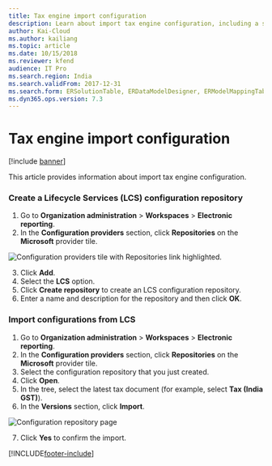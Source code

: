 ```yaml
---
title: Tax engine import configuration
description: Learn about import tax engine configuration, including a step-by-step process for creating a Lifecycle Services configuration repository.
author: Kai-Cloud
ms.author: kailiang
ms.topic: article
ms.date: 10/15/2018
ms.reviewer: kfend
audience: IT Pro 
ms.search.region: India
ms.search.validFrom: 2017-12-31
ms.search.form: ERSolutionTable, ERDataModelDesigner, ERModelMappingTable, GTE
ms.dyn365.ops.version: 7.3
---
```


# Tax engine import configuration

[!include [banner](../includes/banner.md)]

This article provides information about import tax engine configuration.

### Create a Lifecycle Services (LCS) configuration repository
1. Go to **Organization administration** > **Workspaces** > **Electronic reporting**.
2. In the **Configuration providers** section, click **Repositories** on the **Microsoft** provider tile.

![Configuration providers tile with Repositories link highlighted.](../general-ledger/media/gte-extension-repositories.png)

3. Click **Add**. 
4. Select the **LCS** option. 
5. Click **Create repository** to create an LCS configuration repository.
6. Enter a name and description for the repository and then click **OK**.

### Import configurations from LCS
1. Go to **Organization administration** > **Workspaces** > **Electronic reporting**.
2. In the **Configuration providers** section, click **Repositories** on the **Microsoft** provider tile.
3. Select the configuration repository that you just created. 
4. Click **Open**.
5. In the tree, select the latest tax document (for example, select **Tax (India GST)**).
6. In the **Versions** section, click **Import**.

![Configuration repository page](../general-ledger/media/gte-extension-import-configurations.png)

7. Click **Yes** to confirm the import.


[!INCLUDE[footer-include](../../includes/footer-banner.md)]
